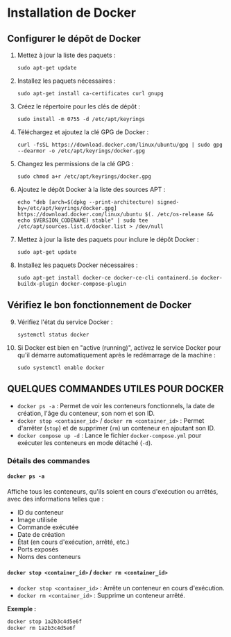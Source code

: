 # Installation de Docker

## Configurer le dépôt de Docker

1. Mettez à jour la liste des paquets :

    ```
    sudo apt-get update
    ```

2. Installez les paquets nécessaires :

    ```
    sudo apt-get install ca-certificates curl gnupg
    ```

3. Créez le répertoire pour les clés de dépôt :

    ```
    sudo install -m 0755 -d /etc/apt/keyrings
    ```

4. Téléchargez et ajoutez la clé GPG de Docker :

    ```
    curl -fsSL https://download.docker.com/linux/ubuntu/gpg | sudo gpg --dearmor -o /etc/apt/keyrings/docker.gpg
    ```

5. Changez les permissions de la clé GPG :

    ```
    sudo chmod a+r /etc/apt/keyrings/docker.gpg
    ```

6. Ajoutez le dépôt Docker à la liste des sources APT :

    ```
    echo "deb [arch=$(dpkg --print-architecture) signed-by=/etc/apt/keyrings/docker.gpg] https://download.docker.com/linux/ubuntu $(. /etc/os-release && echo $VERSION_CODENAME) stable" | sudo tee /etc/apt/sources.list.d/docker.list > /dev/null
    ```

7. Mettez à jour la liste des paquets pour inclure le dépôt Docker :

    ```
    sudo apt-get update
    ```

8. Installez les paquets Docker nécessaires :

    ```
    sudo apt-get install docker-ce docker-ce-cli containerd.io docker-buildx-plugin docker-compose-plugin
    ```

## Vérifiez le bon fonctionnement de Docker

9. Vérifiez l'état du service Docker :

    ```
    systemctl status docker
    ```

10. Si Docker est bien en "active (running)", activez le service Docker pour qu'il démarre automatiquement après le redémarrage de la machine :

    ```
    sudo systemctl enable docker
    ```
## QUELQUES COMMANDES UTILES POUR DOCKER

- `docker ps -a` : Permet de voir les conteneurs fonctionnels, la date de création, l'âge du conteneur, son nom et son ID.
- `docker stop <container_id>` / `docker rm <container_id>` : Permet d'arrêter (`stop`) et de supprimer (`rm`) un conteneur en ajoutant son ID.
- `docker compose up -d` : Lance le fichier `docker-compose.yml` pour exécuter les conteneurs en mode détaché (`-d`).

### Détails des commandes

#### `docker ps -a`
Affiche tous les conteneurs, qu'ils soient en cours d'exécution ou arrêtés, avec des informations telles que :
- ID du conteneur
- Image utilisée
- Commande exécutée
- Date de création
- État (en cours d'exécution, arrêté, etc.)
- Ports exposés
- Noms des conteneurs

#### `docker stop <container_id>` / `docker rm <container_id>`
- `docker stop <container_id>` : Arrête un conteneur en cours d'exécution.
- `docker rm <container_id>` : Supprime un conteneur arrêté.

**Exemple :**
```sh
docker stop 1a2b3c4d5e6f
docker rm 1a2b3c4d5e6f

   

